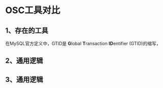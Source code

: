 # OSC工具对比

## 1、存在的工具
在MySQL官方定义中，GTID是 **G**lobal **T**ransaction **ID**entifier (GTID)的缩写，
## 2、通用逻辑

## 3、通用逻辑
